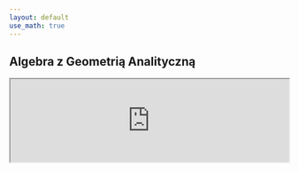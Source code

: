 ```yaml
---
layout: default
use_math: true
---
```


Algebra z Geometrią Analityczną
---

<iframe style="width:100%; height=800px;" src="http://cs.pwr.edu.pl/cichon/2016_17_a/Algebra01.php"></iframe>
